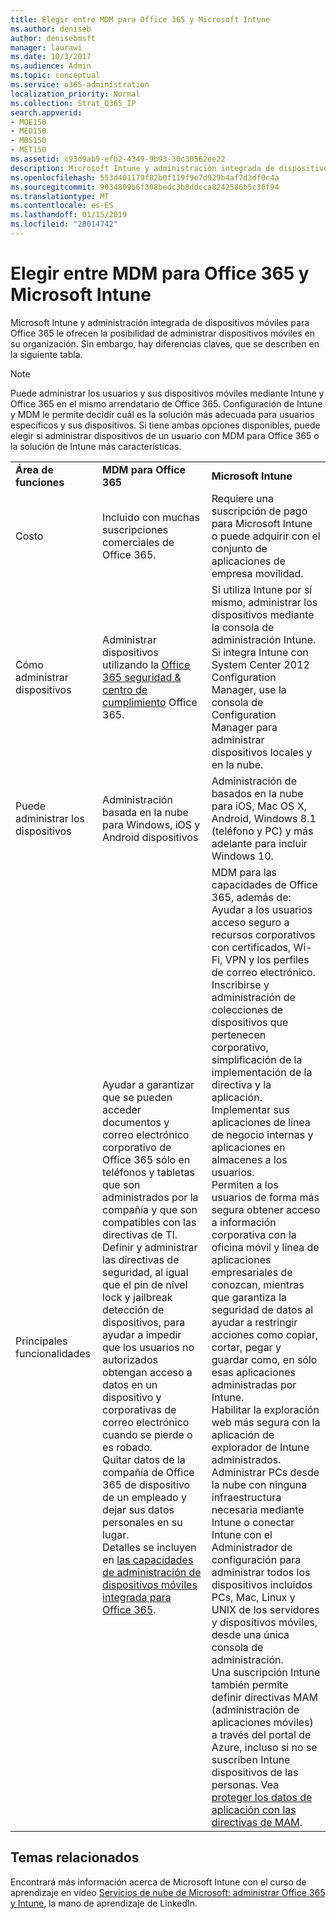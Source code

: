 ```yaml
---
title: Elegir entre MDM para Office 365 y Microsoft Intune
ms.author: deniseb
author: denisebmsft
manager: laurawi
ms.date: 10/3/2017
ms.audience: Admin
ms.topic: conceptual
ms.service: o365-administration
localization_priority: Normal
ms.collection: Strat_O365_IP
search.appverid:
- MOE150
- MED150
- MBS150
- MET150
ms.assetid: c93d9ab9-efb2-4349-9b93-30c30562ee22
description: Microsoft Intune y administración integrada de dispositivos móviles para Office 365 le ofrecen la posibilidad de administrar dispositivos móviles en su organización. Sin embargo, hay diferencias claves, que se describen en este tema.
ms.openlocfilehash: 553d401179f82b0f119f9e7d929b4af7d3df0c4a
ms.sourcegitcommit: 9034809b6f308bedc3b8ddcca8242586b5c30f94
ms.translationtype: MT
ms.contentlocale: es-ES
ms.lasthandoff: 01/15/2019
ms.locfileid: "28014742"
---
```

# <a name="choose-between-mdm-for-office-365-and-microsoft-intune"></a>Elegir entre MDM para Office 365 y Microsoft Intune

Microsoft Intune y administración integrada de dispositivos móviles para Office 365 le ofrecen la posibilidad de administrar dispositivos móviles en su organización. Sin embargo, hay diferencias claves, que se describen en la siguiente tabla.
  
> [!NOTE]
> Puede administrar los usuarios y sus dispositivos móviles mediante Intune y Office 365 en el mismo arrendatario de Office 365. Configuración de Intune y MDM le permite decidir cuál es la solución más adecuada para usuarios específicos y sus dispositivos. Si tiene ambas opciones disponibles, puede elegir si administrar dispositivos de un usuario con MDM para Office 365 o la solución de Intune más características. 
  
||||
|:-----|:-----|:-----|
|**Área de funciones** <br/> |**MDM para Office 365** <br/> |**Microsoft Intune** <br/> |
|Costo  <br/> |Incluido con muchas suscripciones comerciales de Office 365.  <br/> |Requiere una suscripción de pago para Microsoft Intune o puede adquirir con el conjunto de aplicaciones de empresa movilidad.  <br/> |
|Cómo administrar dispositivos  <br/> |Administrar dispositivos utilizando la [Office 365 seguridad &amp; centro de cumplimiento](https://protection.office.com) Office 365.  <br/> |Si utiliza Intune por sí mismo, administrar los dispositivos mediante la consola de administración Intune.  <br/> Si integra Intune con System Center 2012 Configuration Manager, use la consola de Configuration Manager para administrar dispositivos locales y en la nube.  <br/> |
|Puede administrar los dispositivos  <br/> |Administración basada en la nube para Windows, iOS y Android dispositivos  <br/> |Administración de basados en la nube para iOS, Mac OS X, Android, Windows 8.1 (teléfono y PC) y más adelante para incluir Windows 10. <br/> |
|Principales funcionalidades  <br/> |Ayudar a garantizar que se pueden acceder documentos y correo electrónico corporativo de Office 365 sólo en teléfonos y tabletas que son administrados por la compañía y que son compatibles con las directivas de TI.  <br/> Definir y administrar las directivas de seguridad, al igual que el pin de nivel lock y jailbreak detección de dispositivos, para ayudar a impedir que los usuarios no autorizados obtengan acceso a datos en un dispositivo y corporativas de correo electrónico cuando se pierde o es robado.  <br/> Quitar datos de la compañía de Office 365 de dispositivo de un empleado y dejar sus datos personales en su lugar.  <br/> Detalles se incluyen en [las capacidades de administración de dispositivos móviles integrada para Office 365](https://support.office.com/article/a1da44e5-7475-4992-be91-9ccec25905b0).  <br/> |MDM para las capacidades de Office 365, además de:  <br/> Ayudar a los usuarios acceso seguro a recursos corporativos con certificados, Wi-Fi, VPN y los perfiles de correo electrónico.  <br/> Inscribirse y administración de colecciones de dispositivos que pertenecen corporativo, simplificación de la implementación de la directiva y la aplicación.  <br/> Implementar sus aplicaciones de línea de negocio internas y aplicaciones en almacenes a los usuarios.  <br/> Permiten a los usuarios de forma más segura obtener acceso a información corporativa con la oficina móvil y línea de aplicaciones empresariales de conozcan, mientras que garantiza la seguridad de datos al ayudar a restringir acciones como copiar, cortar, pegar y guardar como, en sólo esas aplicaciones administradas por Intune.  <br/> Habilitar la exploración web más segura con la aplicación de explorador de Intune administrados.  <br/> Administrar PCs desde la nube con ninguna infraestructura necesaria mediante Intune o conectar Intune con el Administrador de configuración para administrar todos los dispositivos incluidos PCs, Mac, Linux y UNIX de los servidores y dispositivos móviles, desde una única consola de administración.  <br/> Una suscripción Intune también permite definir directivas MAM (administración de aplicaciones móviles) a través del portal de Azure, incluso si no se suscriben Intune dispositivos de las personas. Vea [proteger los datos de aplicación con las directivas de MAM](https://go.microsoft.com/fwlink/?LinkId=825439).<br/> |


## <a name="related-topics"></a>Temas relacionados
   
Encontrará más información acerca de Microsoft Intune con el curso de aprendizaje en vídeo [Servicios de nube de Microsoft: administrar Office 365 y Intune](https://support.office.com/article/c1224e20-3d49-4f40-99ee-fd0991880376.aspx), la mano de aprendizaje de LinkedIn.
  

